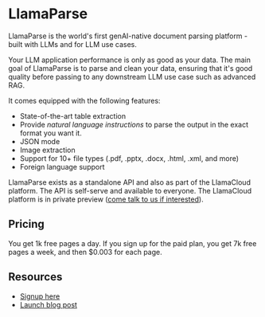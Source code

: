 # LlamaParse

LlamaParse is the world's first genAI-native document parsing platform - built with LLMs and for LLM use cases.

Your LLM application performance is only as good as your data. The main goal of LlamaParse is to parse and clean your data, ensuring that it's good quality before passing to any downstream LLM use case such as advanced RAG.

It comes equipped with the following features:
- State-of-the-art table extraction
- Provide *natural language instructions* to parse the output in the exact format you want it.
- JSON mode
- Image extraction
- Support for 10+ file types (.pdf, .pptx, .docx, .html, .xml, and more)
- Foreign language support

LlamaParse exists as a standalone API and also as part of the LlamaCloud platform. The API is self-serve and available to everyone. The LlamaCloud platform is in private preview ([come talk to us if interested](https://www.llamaindex.ai/contact)).

## Pricing

You get 1k free pages a day. If you sign up for the paid plan, you get 7k free pages a week, and then $0.003 for each page.

## Resources

- [Signup here](https://cloud.llamaindex.ai/)
- [Launch blog post](https://www.llamaindex.ai/blog/launching-the-first-genai-native-document-parsing-platform)


